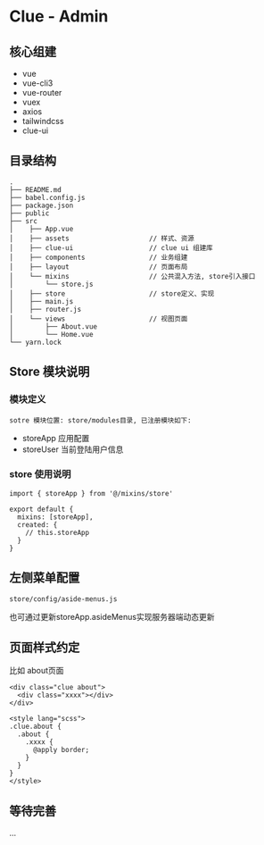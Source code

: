# Clue - Admin

## 核心组建
* vue
* vue-cli3
* vue-router
* vuex
* axios
* tailwindcss
* clue-ui

## 目录结构
```
.
├── README.md
├── babel.config.js
├── package.json
├── public
├── src
│    ├── App.vue
│    ├── assets                    // 样式、资源
│    ├── clue-ui                   // clue ui 组建库
│    ├── components                // 业务组建
│    ├── layout                    // 页面布局
│    └── mixins                    // 公共混入方法, store引入接口
│        └── store.js
│    ├── store                     // store定义、实现
│    ├── main.js
│    ├── router.js
│    └── views                     // 视图页面
│        ├── About.vue
│        └── Home.vue
└── yarn.lock
```

## Store 模块说明
### 模块定义
 `sotre 模块位置: store/modules目录, 已注册模块如下:`

 * storeApp 应用配置
 * storeUser 当前登陆用户信息

### store 使用说明
```
import { storeApp } from '@/mixins/store'

export default {
  mixins: [storeApp],
  created: {
    // this.storeApp
  }
}

```

## 左侧菜单配置
 `store/config/aside-menus.js`

 也可通过更新storeApp.asideMenus实现服务器端动态更新


## 页面样式约定

比如 about页面
```
<div class="clue about">
  <div class="xxxx"></div>
</div>

<style lang="scss">
.clue.about {
  .about {
    .xxxx {
      @apply border;
    }
  }
}
</style>
```

## 等待完善
  ...
